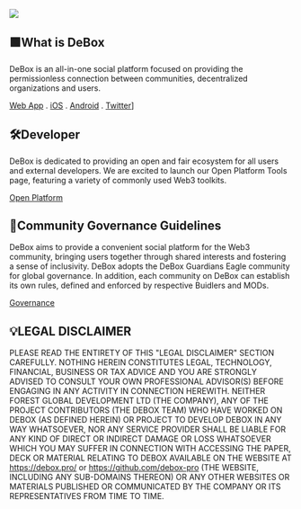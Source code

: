 ![](https://pbs.twimg.com/profile_banners/1512316683674742788/1714896390/1500x500)
## 🟩What is DeBox 

DeBox is an all-in-one social platform focused on providing the permissionless connection between communities, decentralized organizations and users.

[Web App](https://app.debox.pro/) . [iOS](https://apps.apple.com/us/app/debox-global/id6444485220) . [Android](https://play.google.com/store/apps/details?id=com.tm.security.wallet) . [Twitter](https://x.com/DeBox_Social)]
## 🛠️Developer
DeBox is dedicated to providing an open and fair ecosystem for all users and external developers. We are excited to launch our Open Platform Tools page, featuring a variety of commonly used Web3 toolkits.

[Open Platform](https://docs.debox.pro/OpenPlatform)

## 🤝Community Governance Guidelines

DeBox aims to provide a convenient social platform for the Web3 community, bringing users together through shared interests and fostering a sense of inclusivity.
DeBox adopts the DeBox Guardians Eagle community for global governance. In addition, each community on DeBox can establish its own rules, defined and enforced by respective Buidlers and MODs.

[Governance](https://m.debox.pro/communityGuides)


## 💡LEGAL DISCLAIMER

PLEASE READ THE ENTIRETY OF THIS "LEGAL DISCLAIMER" SECTION CAREFULLY. NOTHING HEREIN CONSTITUTES LEGAL, TECHNOLOGY, FINANCIAL, BUSINESS OR TAX ADVICE AND YOU ARE STRONGLY ADVISED TO CONSULT YOUR OWN PROFESSIONAL ADVISOR(S) BEFORE ENGAGING IN ANY ACTIVITY IN CONNECTION HEREWITH. NEITHER FOREST GLOBAL DEVELOPMENT LTD (THE COMPANY), ANY OF THE PROJECT CONTRIBUTORS (THE DEBOX TEAM) WHO HAVE WORKED ON DEBOX (AS DEFINED HEREIN) OR PROJECT TO DEVELOP DEBOX IN ANY WAY WHATSOEVER, NOR ANY SERVICE PROVIDER SHALL BE LIABLE FOR ANY KIND OF DIRECT OR INDIRECT DAMAGE OR LOSS WHATSOEVER WHICH YOU MAY SUFFER IN CONNECTION WITH ACCESSING THE PAPER, DECK OR MATERIAL RELATING TO DEBOX AVAILABLE ON THE WEBSITE AT https://debox.pro/ or https://github.com/debox-pro (THE WEBSITE, INCLUDING ANY SUB-DOMAINS THEREON) OR ANY OTHER WEBSITES OR MATERIALS PUBLISHED OR COMMUNICATED BY THE COMPANY OR ITS REPRESENTATIVES FROM TIME TO TIME.

